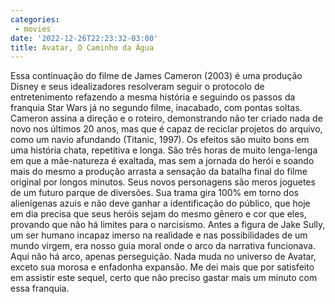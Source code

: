 ```yaml
---
categories:
 - movies
date: '2022-12-26T22:23:32-03:00'
title: Avatar, O Caminho da Água
---
```


Essa continuação do filme de James Cameron (2003) é uma produção Disney e seus idealizadores resolveram seguir o protocolo de entretenimento refazendo a mesma história e seguindo os passos da franquia Star Wars já no segundo filme, inacabado, com pontas soltas. Cameron assina a direção e o roteiro, demonstrando não ter criado nada de novo nos últimos 20 anos, mas que é capaz de reciclar projetos do arquivo, como um navio afundando (Titanic, 1997). Os efeitos são muito bons em uma história chata, repetitiva e longa. São três horas de muito lenga-lenga em que a mãe-natureza é exaltada, mas sem a jornada do herói e soando mais do mesmo a produção arrasta a sensação da batalha final do filme original por longos minutos. Seus novos personagens são meros joguetes de um futuro parque de diversões. Sua trama gira 100% em torno dos alienígenas azuis e não deve ganhar a identificação do público, que hoje em dia precisa que seus heróis sejam do mesmo gênero e cor que eles, provando que não há limites para o narcisismo. Antes a figura de Jake Sully, um ser humano incapaz imerso na realidade e nas possibilidades de um mundo virgem, era nosso guia moral onde o arco da narrativa funcionava. Aqui não há arco, apenas perseguição. Nada muda no universo de Avatar, exceto sua morosa e enfadonha expansão. Me dei mais que por satisfeito em assistir este sequel, certo que não preciso gastar mais um minuto com essa franquia.
